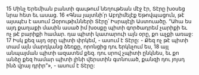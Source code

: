 15 Մինչ Երեմիան բանտի գաւթում նեղութեան մէջ էր, Տէրը խօսեց նրա հետ եւ ասաց.
16 «Գնա յայտնի՛ր Աբդիմելէք Եթովպացուն, թէ այսպէս է ասում Զօրութիւնների Տէրը՝ Իսրայէլի Աստուածը. “Ահա ես այդ քաղաքի մասին ասած իմ խօսքը պիտի գործադրեմ չարիքի եւ ոչ թէ բարիքի համար. դա պիտի կատարուի այն օրը, քո աչքի առաջ: 17 Իսկ քեզ այդ օրը պիտի փրկեմ, - ասում է Տէրը: - Քեզ ոչ թէ պիտի տամ այն մարդկանց ձեռքը, որոնցից դու երկնչում ես, 18 այլ անպայման պիտի ազատեմ քեզ. դու սրով չպիտի ընկնես, եւ քո անձը քեզ համար պիտի լինի վերստին գտնուած, քանզի դու յոյսդ ինձ վրայ դրիր”», - ասում է Տէրը:

